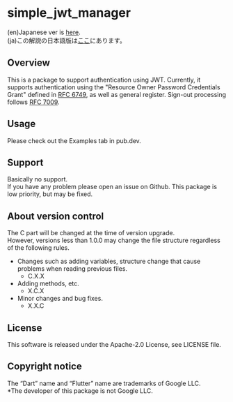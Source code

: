 # simple_jwt_manager

(en)Japanese ver is [here](https://github.com/MasahideMori-SimpleAppli/simple_jwt_manager/blob/main/README_JA.md).  
(ja)この解説の日本語版は[ここ](https://github.com/MasahideMori-SimpleAppli/simple_jwt_manager/blob/main/README_JA.md)にあります。

## Overview
This is a package to support authentication using JWT.
Currently, it supports authentication using the "Resource Owner Password Credentials Grant" defined
in [RFC 6749](https://datatracker.ietf.org/doc/html/rfc6749#section-4.3), as well as general register.
Sign-out processing follows [RFC 7009](https://datatracker.ietf.org/doc/html/rfc7009).

## Usage
Please check out the Examples tab in pub.dev.

## Support
Basically no support.  
If you have any problem please open an issue on Github.
This package is low priority, but may be fixed.

## About version control
The C part will be changed at the time of version upgrade.  
However, versions less than 1.0.0 may change the file structure regardless of the following rules.  
- Changes such as adding variables, structure change that cause problems when reading previous files.
    - C.X.X
- Adding methods, etc.
    - X.C.X
- Minor changes and bug fixes.
    - X.X.C

## License
This software is released under the Apache-2.0 License, see LICENSE file.

## Copyright notice
The “Dart” name and “Flutter” name are trademarks of Google LLC.  
*The developer of this package is not Google LLC.